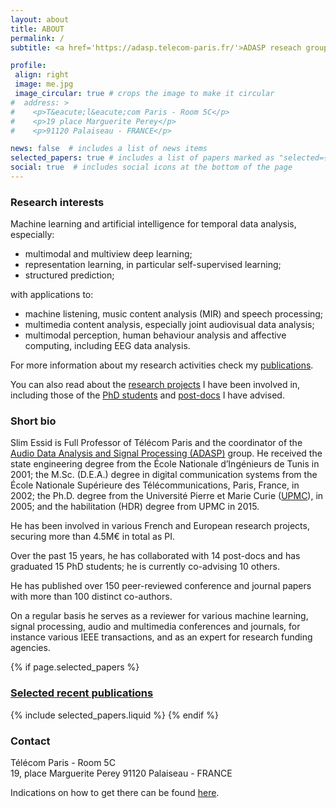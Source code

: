 ```yaml
---
layout: about
title: ABOUT
permalink: /
subtitle: <a href='https://adasp.telecom-paris.fr/'>ADASP reseach group </a> | <a href='https://www.telecom-paris.fr/en/research/laboratories/information-processing-and-communication-laboratory-ltci/research-teams/signal-statistics-learning'>S²A team</a> | <a href='https://www.telecom-paris.fr/fr/recherche/laboratoires/laboratoire-traitement-et-communication-de-linformation-ltci'>LTCI lab</a> | <a href='https://www.telecom-paris.fr/'>T&eacute;l&eacute;com Paris</a> | <a href='https://www.ip-paris.fr/en'>Institut Polytechnique de Paris</a>

profile:
 align: right
 image: me.jpg
 image_circular: true # crops the image to make it circular
#  address: >
#    <p>T&eacute;l&eacute;com Paris - Room 5C</p>
#    <p>19 place Marguerite Perey</p>
#    <p>91120 Palaiseau - FRANCE</p>

news: false  # includes a list of news items
selected_papers: true # includes a list of papers marked as "selected={true}"
social: true  # includes social icons at the bottom of the page
---
```


### Research interests

Machine learning and artificial intelligence for temporal data analysis, especially:

- multimodal and multiview deep learning;
- representation learning, in particular self-supervised learning;
- structured prediction;

with applications to:

- machine listening, music content analysis (MIR) and speech processing;
- multimedia content analysis, especially joint audiovisual data analysis;
- multimodal perception, human behaviour analysis and affective
computing, including EEG data analysis.

For more information about my research activities check my [publications](publications).
<!-- [research software](), [demos](), or [educational material]() I have contributed to.  -->
You can also read about the [research projects](projects) I have been involved in, including those of the [PhD students](people) and [post-docs](people#) I have advised.

### Short bio

Slim Essid is Full Professor of Télécom Paris and the coordinator of the [Audio Data Analysis and Signal Processing (ADASP)](https://adasp.telecom-paris.fr) group. He received the state engineering degree from the École Nationale d’Ingénieurs de Tunis in 2001; the M.Sc. (D.E.A.) degree in digital communication systems from the École Nationale Supérieure des Télécommunications, Paris, France, in 2002; the Ph.D. degree from the Université Pierre et Marie Curie ([UPMC](http://www.upmc.fr/en/)), in 2005; and the habilitation (HDR) degree from UPMC in 2015.

He has been involved in various French and European research projects, securing more than 4.5M€ in total as PI.

<!-- among which are Quaero, EU Networks of Excellence FP6-Kspace and FP7-3DLife, and collaborative projects FP7-REVERIE and FP7-LASIE. -->

Over the past 15 years, he has collaborated with 14 post-docs and has graduated 15 PhD students; he is currently co-advising 10 others.

He has published over 150 peer-reviewed conference and journal papers with more than 100 distinct co-authors.

On a regular basis he serves as a reviewer for various machine learning, signal processing, audio and multimedia conferences and journals, for instance various IEEE transactions, and as an expert for research funding agencies.

<!-- Selected papers -->
{% if page.selected_papers %}
  <h3>
    <a href="{{ '/publications/' | relative_url }}" style="color: inherit">Selected recent publications</a>
  </h3>
  {% include selected_papers.liquid %}
{% endif %}

### Contact

Télécom Paris - Room 5C \
19, place Marguerite Perey  91120 Palaiseau - FRANCE

Indications on how to get there can be found <a href="https://www.telecom-paris.fr/en/campus/campus-life/maps-directions" target="_blank"> here</a>.

